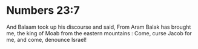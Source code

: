 # Numbers 23:7

And Balaam took up his discourse and said, From Aram Balak has brought me, the king of Moab from the eastern mountains : Come, curse Jacob for me, and come, denounce Israel!

